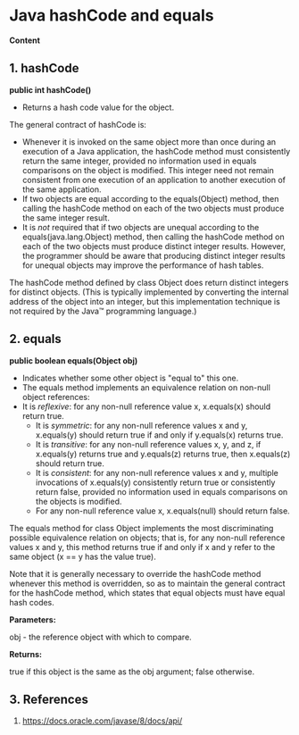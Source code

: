 # Java hashCode and equals

**Content**

## 1. hashCode

**public int hashCode()**

-   Returns a hash code value for the object.

The general contract of hashCode is:

-   Whenever it is invoked on the same object more than once during an execution of a Java application, the hashCode method must consistently return the same integer, provided no information used in equals comparisons on the object is modified. This integer need not remain consistent from one execution of an application to another execution of the same application.
-   If two objects are equal according to the equals(Object) method, then calling the hashCode method on each of the two objects must produce the same integer result.
-   It is *not* required that if two objects are unequal according to the equals(java.lang.Object) method, then calling the hashCode method on each of the two objects must produce distinct integer results. However, the programmer should be aware that producing distinct integer results for unequal objects may improve the performance of hash tables.

The hashCode method defined by class Object does return distinct integers for distinct objects. (This is typically implemented by converting the internal address of the object into an integer, but this implementation technique is not required by the Java™ programming language.)

## 2. equals

**public boolean equals(Object obj)**

-   Indicates whether some other object is "equal to" this one.
-   The equals method implements an equivalence relation on non-null object references:
-   It is *reflexive*: for any non-null reference value x, x.equals(x) should return true.
    -   It is *symmetric*: for any non-null reference values x and y, x.equals(y) should return true if and only if y.equals(x) returns true.
    -   It is *transitive*: for any non-null reference values x, y, and z, if x.equals(y) returns true and y.equals(z) returns true, then x.equals(z) should return true.
    -   It is *consistent*: for any non-null reference values x and y, multiple invocations of x.equals(y) consistently return true or consistently return false, provided no information used in equals comparisons on the objects is modified.
    -   For any non-null reference value x, x.equals(null) should return false.

The equals method for class Object implements the most discriminating possible equivalence relation on objects; that is, for any non-null reference values x and y, this method returns true if and only if x and y refer to the same object (x == y has the value true).

Note that it is generally necessary to override the hashCode method whenever this method is overridden, so as to maintain the general contract for the hashCode method, which states that equal objects must have equal hash codes.

**Parameters:**

obj - the reference object with which to compare.

**Returns:**

true if this object is the same as the obj argument; false otherwise.

## 3. References

1.  https://docs.oracle.com/javase/8/docs/api/
